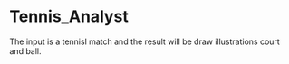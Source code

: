 # Tennis_Analyst
The input is a tennisl match and the result will be draw illustrations court and ball.

